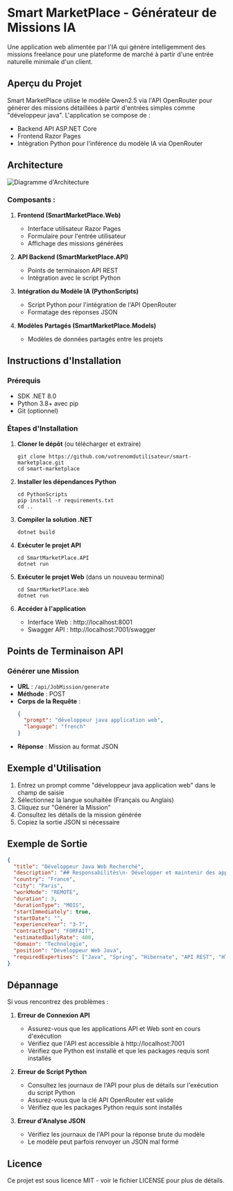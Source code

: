 # Smart MarketPlace - Générateur de Missions IA

Une application web alimentée par l'IA qui génère intelligemment des missions freelance pour une plateforme de marché à partir d'une entrée naturelle minimale d'un client.

## Aperçu du Projet

Smart MarketPlace utilise le modèle Qwen2.5 via l'API OpenRouter pour générer des missions détaillées à partir d'entrées simples comme "développeur java". L'application se compose de :

- Backend API ASP.NET Core
- Frontend Razor Pages
- Intégration Python pour l'inférence du modèle IA via OpenRouter

## Architecture

![Diagramme d'Architecture](https://mermaid.ink/img/pako:eNp1kc1uwjAQhF9l5XOqFpJAoFKlHnqoVKkHDr1YzgZWJHZkO0AR8u5dJ6FQqL3Yzs63M7uWB6UdIkeuXYNPaDwqC09ofFCdUg3UfsCuQVvY4Qs2Gg3YgvZQGdVBpTXCGlQDW9AeXcVfYZJlcJfnMJ3NZ3CfwHSRwHyRzuEhgVmawiyJYZokGRTxJIZpnEKRxhkUWZJBkc9vYZHfPcI8zVMo0jRZQpHlGRTZYnkDxXKxgGKZ5VDkWZpDkRfzHIrF3WKZLJcZFMt8cQ_FMkn-Wd7QNbgDOvCqRQcbr1qlHWzRNKqFV-_Qqc7DRrUOXnr0ym3Bq6bV2Cl4U9iiV7pR9gSHM_oPDvVJu5PFz8Mh-Hb4Qxg5Yx1qNJYLHoUhD8MRD4IwCEY8nITRaMzDMY-iKJjxcBJGk4hHAY_CkLPeN3DdmXE?type=png)

### Composants :

1. **Frontend (SmartMarketPlace.Web)**
   - Interface utilisateur Razor Pages
   - Formulaire pour l'entrée utilisateur
   - Affichage des missions générées

2. **API Backend (SmartMarketPlace.API)**
   - Points de terminaison API REST
   - Intégration avec le script Python

3. **Intégration du Modèle IA (PythonScripts)**
   - Script Python pour l'intégration de l'API OpenRouter
   - Formatage des réponses JSON

4. **Modèles Partagés (SmartMarketPlace.Models)**
   - Modèles de données partagés entre les projets

## Instructions d'Installation

### Prérequis

- SDK .NET 8.0
- Python 3.8+ avec pip
- Git (optionnel)

### Étapes d'Installation

1. **Cloner le dépôt** (ou télécharger et extraire)
   ```
   git clone https://github.com/votrenomdutilisateur/smart-marketplace.git
   cd smart-marketplace
   ```

2. **Installer les dépendances Python**
   ```
   cd PythonScripts
   pip install -r requirements.txt
   cd ..
   ```

3. **Compiler la solution .NET**
   ```
   dotnet build
   ```

4. **Exécuter le projet API**
   ```
   cd SmartMarketPlace.API
   dotnet run
   ```

5. **Exécuter le projet Web** (dans un nouveau terminal)
   ```
   cd SmartMarketPlace.Web
   dotnet run
   ```

6. **Accéder à l'application**
   - Interface Web : http://localhost:8001
   - Swagger API : http://localhost:7001/swagger

## Points de Terminaison API

### Générer une Mission
- **URL** : `/api/JobMission/generate`
- **Méthode** : POST
- **Corps de la Requête** :
  ```json
  {
    "prompt": "développeur java application web",
    "language": "french"
  }
  ```
- **Réponse** : Mission au format JSON

## Exemple d'Utilisation

1. Entrez un prompt comme "développeur java application web" dans le champ de saisie
2. Sélectionnez la langue souhaitée (Français ou Anglais)
3. Cliquez sur "Générer la Mission"
4. Consultez les détails de la mission générée
5. Copiez la sortie JSON si nécessaire

## Exemple de Sortie

```json
{
  "title": "Développeur Java Web Recherché",
  "description": "## Responsabilités\n- Développer et maintenir des applications web Java\n- Collaborer avec les équipes de design et backend\n- Implémenter des solutions robustes et évolutives\n- Participer aux revues de code et aux tests\n\n## Exigences\n- Solide expérience avec Java et les technologies web\n- Connaissance du Framework Spring, Hibernate\n- Compréhension des API RESTful\n- Expérience avec les technologies front-end (HTML, CSS, JavaScript)",
  "country": "France",
  "city": "Paris",
  "workMode": "REMOTE",
  "duration": 3,
  "durationType": "MOIS",
  "startImmediately": true,
  "startDate": "",
  "experienceYear": "3-7",
  "contractType": "FORFAIT",
  "estimatedDailyRate": 400,
  "domain": "Technologie",
  "position": "Développeur Web Java",
  "requiredExpertises": ["Java", "Spring", "Hibernate", "API REST", "HTML/CSS", "JavaScript"]
}
```

## Dépannage

Si vous rencontrez des problèmes :

1. **Erreur de Connexion API**
   - Assurez-vous que les applications API et Web sont en cours d'exécution
   - Vérifiez que l'API est accessible à http://localhost:7001
   - Vérifiez que Python est installé et que les packages requis sont installés

2. **Erreur de Script Python**
   - Consultez les journaux de l'API pour plus de détails sur l'exécution du script Python
   - Assurez-vous que la clé API OpenRouter est valide
   - Vérifiez que les packages Python requis sont installés

3. **Erreur d'Analyse JSON**
   - Vérifiez les journaux de l'API pour la réponse brute du modèle
   - Le modèle peut parfois renvoyer un JSON mal formé

## Licence

Ce projet est sous licence MIT - voir le fichier LICENSE pour plus de détails.